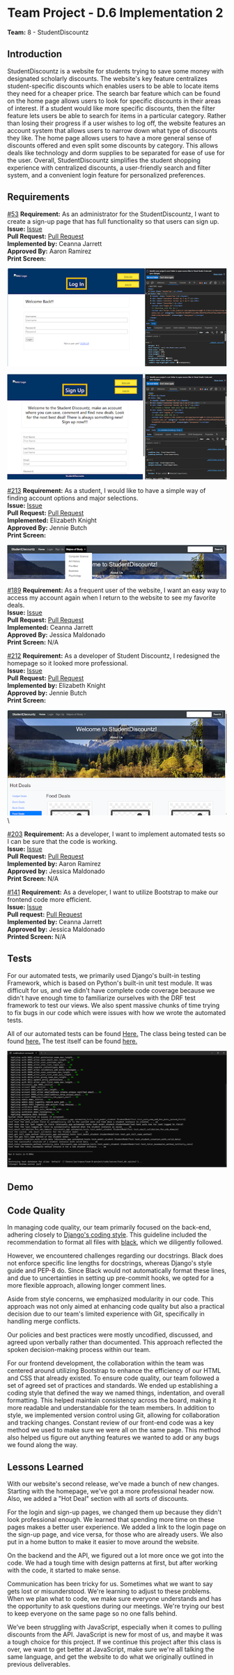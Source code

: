 # Team Project - D.6 Implementation 2

**Team:** 8 - StudentDiscountz

## Introduction
StudentDiscountz is a website for students trying to save some money with designated scholarly discounts. The website's key feature centralizes student-specific discounts which enables users to be able to locate items they need for a cheaper price. The search bar feature which can be found on the home page allows users to look for specific discounts in their areas of interest. If a student would like more specific discounts, then the filter feature lets users be able to search for items in a particular category. Rather than losing their progress if a user wishes to log off, the website features an account system that allows users to narrow down what type of discounts they like. The home page allows users to have a more general sense of discounts offered and even split some discounts by category. This allows deals like technology and dorm supplies to be separated for ease of use for the user. Overall, StudentDiscountz simplifies the student shopping experience with centralized discounts, a user-friendly search and filter system, and a convenient login feature for personalized preferences.

## Requirements

<span style="text-decoration:underline;">#53</span>
**Requirement:** As an administrator for the StudentDiscountz, I want to create a sign-up page that has full functionality so that users can sign up.\
**Issue:** [Issue](https://github.com/aaronr7734/team-8-project/issues/53)\
**Pull Request:** [Pull Request](https://github.com/aaronr7734/team-8-project/pull/57)\
**Implemented by:** Ceanna Jarrett\
**Approved By:** Aaron Ramirez\
**Print Screen:**

![Tabs ](./assets/deliverable-06/login_pic.png)

![Tabs ](./assets/deliverable-06/signup_pic.png)

<span style="text-decoration:underline;">#213</span>
**Requirement:**  As a student, I would like to have a simple way of finding account options and major selections.\
**Issue:** [Issue](https://github.com/aaronr7734/team-8-project/issues/213#issue-2000689727)\
**Pull Request:** [Pull Request](https://github.com/aaronr7734/team-8-project/pull/211#issue2000685566)\
**Implemented:** Elizabeth Knight\
**Approved By:** Jennie Butch\
**Print Screen:**

![Tabs](./assets/deliverable-06/navbar.png)

<span style="text-decoration:underline;">#189</span>
**Requirement:** As a frequent user of the website, I want an easy way to access my account again when I return to the website to see my favorite deals.\
**Issue:** [Issue](https://github.com/aaronr7734/team-8-project/issues/186#issue-1998166131)\
**Pull Request:** [Pull Request](https://github.com/aaronr7734/team-8-project/pull/188)\
**Implemented:** Ceanna Jarrett\
**Approved By:** Jessica Maldonado\
**Print Screen:** N/A

<span style="text-decoration:underline;">#212</span>
**Requirement:** As a developer of Student Discountz, I redesigned the homepage so it looked more professional.\
**Issue:** [Issue](https://github.com/aaronr7734/team-8-project/issues/212)\
**Pull Request:** [Pull Request](https://github.com/aaronr7734/team-8-project/pull/211)\
**Implemented by:** Elizabeth Knight\
**Approved by:** Jennie Butch\
**Print Screen:**

![Tabs](./assets/deliverable-06/homepage.png)\

<span style="text-decoration:underline;">#203</span>
**Requirement:** As a developer, I want to implement automated tests so I can be sure that the code is working.\
**Issue:** [Issue](https://github.com/aaronr7734/team-8-project/issues/214)\
**Pull Request:** [Pull Request](https://github.com/aaronr7734/team-8-project/pull/195)\
**Implemented by:** Aaron Ramirez\
**Approved by:** Jessica Maldonado\
**Print Screen:** N/A

<span style="text-decoration:underline;">#141</span>
**Requirement:** As a developer, I want to utilize Bootstrap to make our frontend code more efficient.\
**Issue:** [Issue](https://github.com/aaronr7734/team-8-project/issues/141)\
**Pull request:** [Pull Request](https://github.com/aaronr7734/team-8-project/pull/188)\
**Implemented by:** Ceanna Jarrett\
**Approved by:** Jessica Maldonado\
**Printed Screen:** N/A


## Tests

For our automated tests, we primarily used Django's built-in testing Framework, which is based on Python's built-in unit test module. It was difficult for us, and we didn't have complete code coverage because we didn't have enough time to familiarize ourselves with the DRF test framework to test our views.  We also spent massive chunks of time trying to fix bugs in our code which were issues with how we wrote the automated tests.

All of our automated tests can be found [Here.](https://github.com/aaronr7734/team-8-project/tree/main/code/server/discountz_app/automated_tests)
The class being tested can be found [here.](https://github.com/aaronr7734/team-8-project/blob/main/code/server/discountz_app/models.py#L41)
The test itself can be found [here.](https://github.com/aaronr7734/team-8-project/blob/main/code/server/discountz_app/automated_tests/test_model_student.py)

![A terminal window displaying the results of Django database migrations and unit tests for a project. Migrations are marked as 'OK', and test results show 'ok' for six tests, indicating they've passed. The summary line states 'Ran 6 tests in 0.004s', and the last lines indicate the test database has been destroyed.](./assets/deliverable-06/automated_test.png)

## Demo

## Code Quality

In managing code quality, our team primarily focused on the back-end, adhering closely to [Django's coding style](https://docs.djangoproject.com/en/dev/internals/contributing/writing-code/coding-style/). This guideline included the recommendation to format all files with [black](https://pypi.org/project/black/), which we diligently followed.

However, we encountered challenges regarding our docstrings. Black does not enforce specific line lengths for docstrings, whereas Django's style guide and PEP-8 do. Since Black would not automatically format these lines, and due to uncertainties in setting up pre-commit hooks, we opted for a more flexible approach, allowing longer comment lines.

Aside from style concerns, we emphasized modularity in our code. This approach was not only aimed at enhancing code quality but also a practical decision due to our team's limited experience with Git, specifically in handling merge conflicts.

Our policies and best practices were mostly uncodified, discussed, and agreed upon verbally rather than documented. This approach reflected the spoken decision-making process within our team.

For our frontend development, the collaboration within the team was centered around utilizing Bootstrap to enhance the efficiency of our HTML and CSS that already existed. To ensure code quality, our team followed a set of agreed set of practices and standards. We ended up establishing a coding style that defined the way we named things, indentation, and overall formatting. This helped maintain consistency across the board, making it more readable and understandable for the team members. In addition to style, we implemented version control using Git, allowing for collaboration and tracking changes. Constant review of our front-end code was a key method we used to make sure we were all on the same page. This method also helped us figure out anything features we wanted to add or any bugs we found along the way.

## Lessons Learned
With our website's second release, we've made a bunch of new changes. Starting with the homepage, we've got a more professional header now. Also, we added a "Hot Deal" section with all sorts of discounts.

For the login and sign-up pages, we changed them up because they didn't look professional enough. We learned that spending more time on these pages makes a better user experience. We added a link to the login page on the sign-up page, and vice versa, for those who are already users. We also put in a home button to make it easier to move around the website.

On the backend and the API, we figured out a lot more once we got into the code. We had a tough time with design patterns at first, but after working with the code, it started to make sense.

Communication has been tricky for us. Sometimes what we want to say gets lost or misunderstood. We're learning to adjust to these problems. When we plan what to code, we make sure everyone understands and has the opportunity to ask questions during our meetings. We're trying our best to keep everyone on the same page so no one falls behind.

We’ve been struggling with JavaScript, especially when it comes to pulling discounts from the API. JavaScript is new for most of us, and maybe it was a tough choice for this project.  If we continue this project after this class is over, we want to get better at JavaScript, make sure we're all talking the same language, and get the website to do what we originally outlined in previous deliverables.


